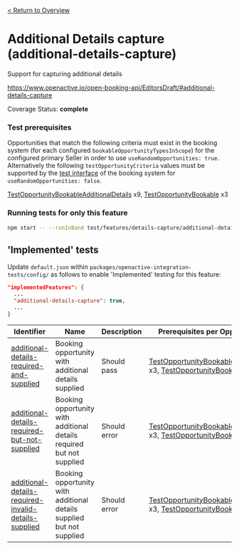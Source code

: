 [< Return to Overview](../../README.md)
# Additional Details capture (additional-details-capture)

Support for capturing additional details 


https://www.openactive.io/open-booking-api/EditorsDraft/#additional-details-capture

Coverage Status: **complete**
### Test prerequisites
Opportunities that match the following criteria must exist in the booking system (for each configured `bookableOpportunityTypesInScope`) for the configured primary Seller in order to use `useRandomOpportunities: true`. Alternatively the following `testOpportunityCriteria` values must be supported by the [test interface](https://openactive.io/test-interface/) of the booking system for `useRandomOpportunities: false`.

[TestOpportunityBookableAdditionalDetails](https://openactive.io/test-interface#TestOpportunityBookableAdditionalDetails) x9, [TestOpportunityBookable](https://openactive.io/test-interface#TestOpportunityBookable) x3


### Running tests for only this feature

```bash
npm start -- --runInBand test/features/details-capture/additional-details-capture/
```



## 'Implemented' tests

Update `default.json` within `packages/openactive-integration-tests/config/` as follows to enable 'Implemented' testing for this feature:

```json
"implementedFeatures": {
  ...
  "additional-details-capture": true,
  ...
}
```

| Identifier | Name | Description | Prerequisites per Opportunity Type |
|------------|------|-------------|---------------|
| [additional-details-required-and-supplied](./implemented/additional-details-required-and-supplied-test.js) | Booking opportunity with additional details supplied | Should pass | [TestOpportunityBookableAdditionalDetails](https://openactive.io/test-interface#TestOpportunityBookableAdditionalDetails) x3, [TestOpportunityBookable](https://openactive.io/test-interface#TestOpportunityBookable) x1 |
| [additional-details-required-but-not-supplied](./implemented/additional-details-required-but-not-supplied-test.js) | Booking opportunity with additional details required but not supplied | Should error | [TestOpportunityBookableAdditionalDetails](https://openactive.io/test-interface#TestOpportunityBookableAdditionalDetails) x3, [TestOpportunityBookable](https://openactive.io/test-interface#TestOpportunityBookable) x1 |
| [additional-details-required-invalid-details-supplied](./implemented/additional-details-required-invalid-details-supplied-test.js) | Booking opportunity with additional details supplied but not supplied | Should error | [TestOpportunityBookableAdditionalDetails](https://openactive.io/test-interface#TestOpportunityBookableAdditionalDetails) x3, [TestOpportunityBookable](https://openactive.io/test-interface#TestOpportunityBookable) x1 |


